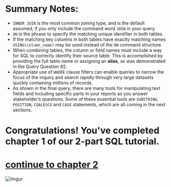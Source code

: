 # Summary Notes:

- `INNER JOIN` is the most common joining type, and is the default assumed, if you only include the command word `JOIN` in your query.
- `ON` is the phrase to specify the matching unique identifier in both tables.
- If the matching key columns in both tables have exactly matching names `USING(column_name)` may be used instead of the `ON` command structure.
- When combining tables, the column or field names must include a way for SQL to correctly identify their source table. This is accomplished by providing the full table name or assigning an **alias**, as was demonstrated in the Query Question #2.
- Appropriate use of `WHERE` clause filters can enable queries to narrow the focus of the inquiry and search rapidly through very large datasets quickly containing millions of records.
- As shown in the final query, there are many tools for manipulating text fields and including specific parts in your reports as you answer stakeholder’s questions. Some of these essential tools are `SUBSTRING`, `POSITION`, `COALESCE` and `CASE` statements, which are all coming in the next sections.




# Congratulations! You've completed chapter 1 of our 2-part SQL tutorial.    
     
# [continue to chapter 2](https://data.world/classrooms/guide-to-data-analysis-with-sql-part-2)

![Imgur](https://i.imgur.com/yST0Ufe.png)